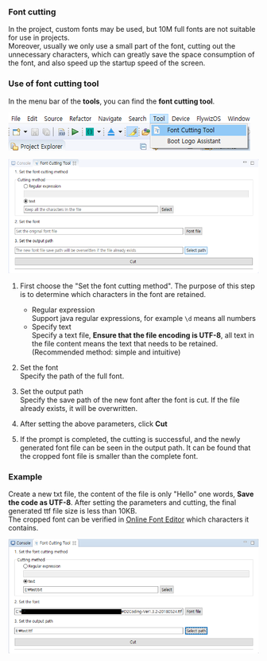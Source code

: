 ### Font cutting
In the project, custom fonts may be used, but 10M full fonts are not suitable for use in projects.  
Moreover, usually we only use a small part of the font, cutting out the unnecessary characters, which can greatly save the space consumption of the font, and also speed up the startup speed of the screen.

### Use of font cutting tool
In the menu bar of the **tools**, you can find the **font cutting tool**.

![](assets/ide/font_cut_tool_menu.png)

![](assets/ide/font_cut_tool.png)

1. First choose the "Set the font cutting method". The purpose of this step is to determine which characters in the font are retained.
   * Regular expression   
     Support java regular expressions, for example `\d` means all numbers
   * Specify text  
     Specify a text file, **Ensure that the file encoding is UTF-8**, all text in the file content means the text that needs to be retained. (Recommended method: simple and intuitive)
   
2. Set the font  
   Specify the path of the full font.  
    
3. Set the output path  
   Specify the save path of the new font after the font is cut. If the file already exists, it will be overwritten.
    
4. After setting the above parameters, click **Cut**

5. If the prompt is completed, the cutting is successful, and the newly generated font file can be seen in the output path. It can be found that the cropped font file is smaller than the complete font.

### Example
Create a new txt file, the content of the file is only "Hello" one words, **Save the code as UTF-8**. After setting the parameters and cutting, the final generated ttf file size is less than 10KB.  
The cropped font can be verified in [Online Font Editor](http://fontstore.baidu.com/static/editor/index.html) which characters it contains.

![](assets/ide/font_cut_tool_test.png)


